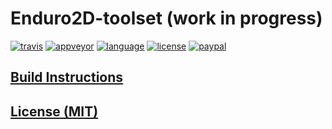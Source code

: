 # Enduro2D-toolset (work in progress)

[![travis][badge.travis]][travis]
[![appveyor][badge.appveyor]][appveyor]
[![language][badge.language]][language]
[![license][badge.license]][license]
[![paypal][badge.paypal]][paypal]

## [Build Instructions](./BUILD_INSTRUCTIONS.md)

## [License (MIT)](./LICENSE.md)

[badge.travis]: https://img.shields.io/travis/enduro2d/enduro2d-toolset/master.svg?logo=travis
[badge.appveyor]: https://img.shields.io/appveyor/ci/BlackMATov/enduro2d-toolset/master.svg?logo=appveyor
[badge.language]: https://img.shields.io/badge/language-C%2B%2B14-red.svg
[badge.license]: https://img.shields.io/badge/license-MIT-blue.svg
[badge.paypal]: https://img.shields.io/badge/donate-PayPal-orange.svg?logo=paypal&colorA=00457C

[travis]: https://travis-ci.org/enduro2d/enduro2d-toolset
[appveyor]: https://ci.appveyor.com/project/BlackMATov/enduro2d-toolset
[language]: https://en.wikipedia.org/wiki/C%2B%2B14
[license]: https://en.wikipedia.org/wiki/MIT_License
[paypal]: https://www.paypal.me/matov
